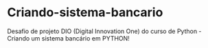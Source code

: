 # Criando-sistema-bancario
Desafio de projeto DIO (Digital Innovation One) do curso de Python - Criando um sistema bancário em PYTHON!
